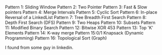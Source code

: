 Pattern 1: Sliding Window 
Pattern 2: Two Pointer 
Pattern 3: Fast & Slow pointers 
Pattern 4: Merge Intervals 
Pattern 5: Cyclic Sort
Pattern 6: In-place Reversal of a LinkedList 
Pattern 7: Tree Breadth First Search
Pattern 8: Depth First Search (DFS)
Pattern 9: Two Heaps
Pattern 10: Subsets
Pattern 11: Modified Binary Search
Pattern 12: Bitwise XOR 453
Pattern 13: Top 'K' Elements
Pattern 14: K-way merge
Pattern 15:0/1 Knapsack (Dynamic Programming)
Pattern 16: Topological Sort (Graph)

I found from some guy in linkedin.
